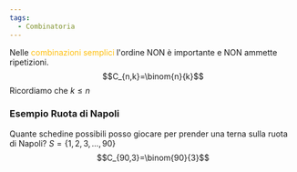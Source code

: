 ```yaml
---
tags:
  - Combinatoria
---
```

Nelle <span style="color:#ffbe0a">combinazioni semplici</span> l'ordine NON è importante e NON ammette ripetizioni.
$$C_{n,k}=\binom{n}{k}$$
Ricordiamo che $k\leq n$
### Esempio Ruota di Napoli
Quante schedine possibili posso giocare per prender una terna sulla ruota di Napoli?
$S = \{1, 2, 3, \dots, 90\}$
$$C_{90,3}=\binom{90}{3}$$
